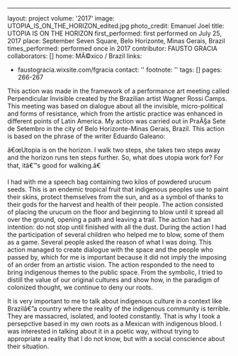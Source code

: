 ---
layout: project
volume: '2017'
image: UTOPIA_IS_ON_THE_HORIZON_edited.jpg
photo_credit: Emanuel Joel
title: UTOPIA IS ON THE HORIZON
first_performed: first performed on July 25, 2017
place: September Seven Square, Belo Horizonte, Minas Gerais, Brazil
times_performed: performed once in 2017
contributor: FAUSTO GRACIA
collaborators: []
home: MÃ©xico / Brazil
links:
- faustogracia.wixsite.com/fgracia
contact: ''
footnote: ''
tags: []
pages: 266-267



This action was made in the framework of a performance art meeting called Perpendicular Invisible created by the Brazilian artist Wagner Rossi Camps. This meeting was based on dialogue about all the invisible, micro-political and forms of resistance, which from the artistic practice was enhanced in different points of Latin America. My action was carried out in PraÃ§a Sete de Setembro in the city of Belo Horizonte-Minas Gerais, Brazil. This action is based on the phrase of the writer Eduardo Galeano:

â€œUtopia is on the horizon. I walk two steps, she takes two steps away and the horizon runs ten steps further. So, what does utopia work for? For that, itâ€™s good for walking.â€

I had with me a speech bag containing two kilos of powdered urucum seeds. This is an endemic tropical fruit that indigenous peoples use to paint their skins, protect themselves from the sun, and as a symbol of thanks to their gods for the harvest and health of their people. The action consisted of placing the urucum on the floor and beginning to blow until it spread all over the ground, opening a path and leaving a trail. The action had an intention: do not stop until finished with all the dust. During the action I had the participation of several children who helped me to blow, some of them as a game. Several people asked the reason of what I was doing. This action managed to create dialogue with the space and the people who passed by, which for me is important because it did not imply the imposing of an order from an artistic vision. The action responded to the need to bring indigenous themes to the public space. From the symbolic, I tried to distill the value of our original cultures and show how, in the paradigm of colonized thought, we continue to deny our roots.

It is very important to me to talk about indigenous culture in a context like Brazilâ€”a country where the reality of the indigenous community is terrible. They are massacred, isolated, and looted constantly. That is why I took a persepctive based in my own roots as a Mexican with indigenous blood. I was interested in talking about it in a poetic way, without trying to appropriate a reality that I do not know, but with a social conscience about their situation.
